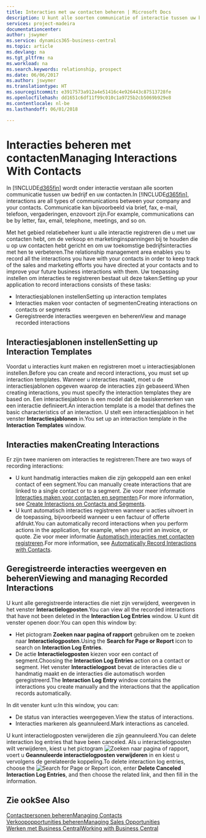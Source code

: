 ```yaml
---
title: Interacties met uw contacten beheren | Microsoft Docs
description: U kunt alle soorten communicatie of interactie tussen uw bedrijf en uw contacten beheren. Bijvoorbeeld brieven, telefoongesprekken, vergaderingen, enzovoort.
services: project-madeira
documentationcenter: 
author: jswymer
ms.service: dynamics365-business-central
ms.topic: article
ms.devlang: na
ms.tgt_pltfrm: na
ms.workload: na
ms.search.keywords: relationship, prospect
ms.date: 06/06/2017
ms.author: jswymer
ms.translationtype: HT
ms.sourcegitcommit: e3917573a912a4e51416c4e926443c87513728fe
ms.openlocfilehash: dd1651c6df11f99c010c1a9725b2cb5069b929e8
ms.contentlocale: nl-be
ms.lasthandoff: 06/01/2018

---
```

# <a name="managing-interactions-with-contacts"></a><span data-ttu-id="89172-103">Interacties beheren met contacten</span><span class="sxs-lookup"><span data-stu-id="89172-103">Managing Interactions With Contacts</span></span>
<span data-ttu-id="89172-104">In [!INCLUDE[d365fin](includes/d365fin_md.md)] wordt onder interactie verstaan alle soorten communicatie tussen uw bedrijf en uw contacten.</span><span class="sxs-lookup"><span data-stu-id="89172-104">In [!INCLUDE[d365fin](includes/d365fin_md.md)], interactions are all types of communications between your company and your contacts.</span></span> <span data-ttu-id="89172-105">Communicatie kan bijvoorbeeld via brief, fax, e-mail, telefoon, vergaderingen, enzovoort zijn.</span><span class="sxs-lookup"><span data-stu-id="89172-105">For example, communications can be by letter, fax, email, telephone, meetings, and so on.</span></span>

<span data-ttu-id="89172-106">Met het gebied relatiebeheer kunt u alle interactie registreren die u met uw contacten hebt, om de verkoop en marketinginspanningen bij te houden die u op uw contacten hebt gericht en om uw toekomstige bedrijfsinteracties met hen te verbeteren.</span><span class="sxs-lookup"><span data-stu-id="89172-106">The relationship management area enables you to record all the interactions you have with your contacts in order to keep track of the sales and marketing efforts you have directed at your contacts and to improve your future business interactions with them.</span></span> <span data-ttu-id="89172-107">Uw toepassing instellen om interacties te registreren bestaat uit deze taken:</span><span class="sxs-lookup"><span data-stu-id="89172-107">Setting up your application to record interactions consists of these tasks:</span></span>

* <span data-ttu-id="89172-108">Interactiesjablonen instellen</span><span class="sxs-lookup"><span data-stu-id="89172-108">Setting up interaction templates</span></span>  
* <span data-ttu-id="89172-109">Interacties maken voor contacten of segmenten</span><span class="sxs-lookup"><span data-stu-id="89172-109">Creating interactions on contacts or segments</span></span>  
* <span data-ttu-id="89172-110">Geregistreerde interacties weergeven en beheren</span><span class="sxs-lookup"><span data-stu-id="89172-110">View and manage recorded interactions</span></span>  

##  <a name="setting-up-interaction-templates"></a><span data-ttu-id="89172-111">Interactiesjablonen instellen</span><span class="sxs-lookup"><span data-stu-id="89172-111">Setting up Interaction Templates</span></span>
<span data-ttu-id="89172-112">Voordat u interacties kunt maken en registreren moet u interactiesjablonen instellen.</span><span class="sxs-lookup"><span data-stu-id="89172-112">Before you can create and record interactions, you must set up interaction templates.</span></span> <span data-ttu-id="89172-113">Wanneer u interacties maakt, moet u de interactiesjablonen opgeven waarop de interacties zijn gebaseerd.</span><span class="sxs-lookup"><span data-stu-id="89172-113">When creating interactions, you must specify the interaction templates they are based on.</span></span> <span data-ttu-id="89172-114">Een interactiesjabloon is een model dat de basiskenmerken van een interactie definieert.</span><span class="sxs-lookup"><span data-stu-id="89172-114">An interaction template is a model that defines the basic characteristics of an interaction.</span></span>
<span data-ttu-id="89172-115">U stelt een interactiesjabloon in het venster **Interactiesjablonen** in.</span><span class="sxs-lookup"><span data-stu-id="89172-115">You set up an interaction template in the **Interaction Templates** window.</span></span>  

## <a name="creating-interactions"></a><span data-ttu-id="89172-116">Interacties maken</span><span class="sxs-lookup"><span data-stu-id="89172-116">Creating Interactions</span></span>
<span data-ttu-id="89172-117">Er zijn twee manieren om interacties te registreren:</span><span class="sxs-lookup"><span data-stu-id="89172-117">There are two ways of recording interactions:</span></span>

* <span data-ttu-id="89172-118">U kunt handmatig  interacties maken die zijn gekoppeld aan een enkel contact of een segment.</span><span class="sxs-lookup"><span data-stu-id="89172-118">You can manually create interactions that are linked to a single contact or to a segment.</span></span> <span data-ttu-id="89172-119">Zie voor meer informatie [Interacties maken voor contacten en segmenten](marketing-how-create-interactions.md).</span><span class="sxs-lookup"><span data-stu-id="89172-119">For more information, see [Create Interactions on Contacts and Segments](marketing-how-create-interactions.md).</span></span>  
* <span data-ttu-id="89172-120">U kunt automatisch interacties registreren wanneer u acties uitvoert in de toepassing, bijvoorbeeld wanneer u een factuur of offerte afdrukt.</span><span class="sxs-lookup"><span data-stu-id="89172-120">You can automatically record interactions when you perform actions in the application, for example, when you print an invoice, or quote.</span></span> <span data-ttu-id="89172-121">Zie voor meer informatie [Automatisch interacties met contacten registreren](marketing-auto-record-interactions.md).</span><span class="sxs-lookup"><span data-stu-id="89172-121">For more information, see [Automatically Record Interactions with Contacts](marketing-auto-record-interactions.md).</span></span>

## <a name="viewing-and-managing-recorded-interactions"></a><span data-ttu-id="89172-122">Geregistreerde interacties weergeven en beheren</span><span class="sxs-lookup"><span data-stu-id="89172-122">Viewing and managing Recorded Interactions</span></span>
<span data-ttu-id="89172-123">U kunt alle geregistreerde interacties die niet zijn verwijderd, weergeven in het venster **Interactielogposten**.</span><span class="sxs-lookup"><span data-stu-id="89172-123">You can view all the recorded interactions that have not been deleted in the **Interaction Log Entries** window.</span></span> <span data-ttu-id="89172-124">U kunt dit venster openen door:</span><span class="sxs-lookup"><span data-stu-id="89172-124">You can open this window by:</span></span>

* <span data-ttu-id="89172-125">Het pictogram **Zoeken naar pagina of rapport** gebruiken om te zoeken naar **Interactielogposten**.</span><span class="sxs-lookup"><span data-stu-id="89172-125">Using the **Search for Page or Report** icon to search on **Interaction Log Entries**.</span></span>
* <span data-ttu-id="89172-126">De actie **Interactielogposten** kiezen voor een contact of segment.</span><span class="sxs-lookup"><span data-stu-id="89172-126">Choosing the **Interaction Log Entries** action on a contact or segment.</span></span>
  <span data-ttu-id="89172-127">Het venster **Interactielogpost** bevat de interacties die u handmatig maakt en de interacties die automatisch worden geregistreerd.</span><span class="sxs-lookup"><span data-stu-id="89172-127">The **Interaction Log Entry** window contains the interactions you create manually and the interactions that the application records automatically.</span></span>

<span data-ttu-id="89172-128">In dit venster kunt u:</span><span class="sxs-lookup"><span data-stu-id="89172-128">In this window, you can:</span></span>

* <span data-ttu-id="89172-129">De status van interacties weergegeven.</span><span class="sxs-lookup"><span data-stu-id="89172-129">View the status of interactions.</span></span>
* <span data-ttu-id="89172-130">Interacties markeren als geannuleerd.</span><span class="sxs-lookup"><span data-stu-id="89172-130">Mark interactions as canceled.</span></span>

<span data-ttu-id="89172-131">U kunt interactielogposten verwijderen die zijn geannuleerd.</span><span class="sxs-lookup"><span data-stu-id="89172-131">You can delete interaction log entries that have been canceled.</span></span> <span data-ttu-id="89172-132">Als u interactielogposten wilt verwijderen, kiest u het pictogram ![Zoeken naar pagina of rapport](media/ui-search/search_small.png "pictogram Zoeken naar pagina of rapport"), voert u **Geannuleerde interactielogposten verwijderen** in en kiest u vervolgens de gerelateerde koppeling.</span><span class="sxs-lookup"><span data-stu-id="89172-132">To delete interaction log entries, choose the ![Search for Page or Report](media/ui-search/search_small.png "Search for Page or Report icon") icon, enter **Delete Canceled Interaction Log Entries**, and then choose the related link, and then fill in the information.</span></span>

## <a name="see-also"></a><span data-ttu-id="89172-133">Zie ook</span><span class="sxs-lookup"><span data-stu-id="89172-133">See Also</span></span>
[<span data-ttu-id="89172-134">Contactpersonen beheren</span><span class="sxs-lookup"><span data-stu-id="89172-134">Managing Contacts</span></span>](marketing-contacts.md)  
[<span data-ttu-id="89172-135">Verkoopopportunities beheren</span><span class="sxs-lookup"><span data-stu-id="89172-135">Managing Sales Opportunities</span></span>](marketing-manage-sales-opportunities.md)  
[<span data-ttu-id="89172-136">Werken met Business Central</span><span class="sxs-lookup"><span data-stu-id="89172-136">Working with Business Central</span></span>](ui-work-product.md)  

